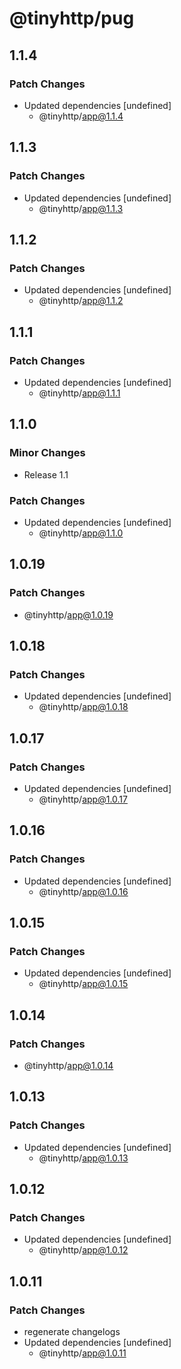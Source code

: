 # @tinyhttp/pug

## 1.1.4

### Patch Changes

- Updated dependencies [undefined]
  - @tinyhttp/app@1.1.4

## 1.1.3

### Patch Changes

- Updated dependencies [undefined]
  - @tinyhttp/app@1.1.3

## 1.1.2

### Patch Changes

- Updated dependencies [undefined]
  - @tinyhttp/app@1.1.2

## 1.1.1

### Patch Changes

- Updated dependencies [undefined]
  - @tinyhttp/app@1.1.1

## 1.1.0

### Minor Changes

- Release 1.1

### Patch Changes

- Updated dependencies [undefined]
  - @tinyhttp/app@1.1.0

## 1.0.19

### Patch Changes

- @tinyhttp/app@1.0.19

## 1.0.18

### Patch Changes

- Updated dependencies [undefined]
  - @tinyhttp/app@1.0.18

## 1.0.17

### Patch Changes

- Updated dependencies [undefined]
  - @tinyhttp/app@1.0.17

## 1.0.16

### Patch Changes

- Updated dependencies [undefined]
  - @tinyhttp/app@1.0.16

## 1.0.15

### Patch Changes

- Updated dependencies [undefined]
  - @tinyhttp/app@1.0.15

## 1.0.14

### Patch Changes

- @tinyhttp/app@1.0.14

## 1.0.13

### Patch Changes

- Updated dependencies [undefined]
  - @tinyhttp/app@1.0.13

## 1.0.12

### Patch Changes

- Updated dependencies [undefined]
  - @tinyhttp/app@1.0.12

## 1.0.11

### Patch Changes

- regenerate changelogs
- Updated dependencies [undefined]
  - @tinyhttp/app@1.0.11
